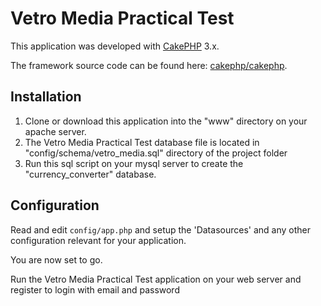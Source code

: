 # Vetro Media Practical Test

This application was developed with [CakePHP](http://cakephp.org) 3.x.

The framework source code can be found here: [cakephp/cakephp](https://github.com/cakephp/cakephp).

## Installation

1. Clone or download this application into the "www" directory on your apache server.
2. The Vetro Media Practical Test database file is located in "config/schema/vetro_media.sql" directory of the project folder 
3. Run this sql script on your mysql server to create the "currency_converter" database.

## Configuration

Read and edit `config/app.php` and setup the 'Datasources' and any other
configuration relevant for your application.

You are now set to go.

Run the Vetro Media Practical Test application on your web server and register to login with email and password




